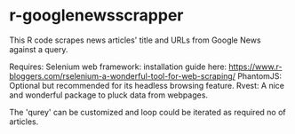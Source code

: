 # r-googlenewsscrapper
This R code scrapes news articles' title and URLs from Google News against a query.

Requires: Selenium web framework: installation guide here: https://www.r-bloggers.com/rselenium-a-wonderful-tool-for-web-scraping/
          PhantomJS: Optional but recommended for its headless browsing feature.
          Rvest: A nice and wonderful package to pluck data from webpages.
          
The 'qurey' can be customized and loop could be iterated as required no of articles.
